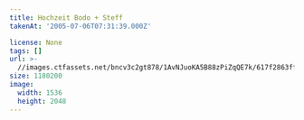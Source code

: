 ```yaml
---
title: Hochzeit Bodo + Steff
takenAt: '2005-07-06T07:31:39.000Z'

license: None
tags: []
url: >-
  //images.ctfassets.net/bncv3c2gt878/1AvNJuoKA5B88zPiZqQE7k/617f2863ff78194758f07ca7b654f7d2/hochzeit-bodo--steff_4560371870_o
size: 1180200
image:
  width: 1536
  height: 2048
---
```

